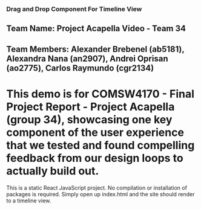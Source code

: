 ### Drag and Drop Component For Timeline View

## Team Name: Project Acapella Video - Team 34

## Team Members: Alexander Brebenel (ab5181), Alexandra Nana (an2907), Andrei Oprisan (ao2775), Carlos Raymundo (cgr2134)

# This demo is for COMSW4170 - Final Project Report - Project Acapella (group 34), showcasing one key component of the user experience that we tested and found compelling feedback from our design loops to actually build out.

This is a static React JavaScript project. No compilation or installation of packages is required. Simply open up index.html and the site should render to a timeline view.
